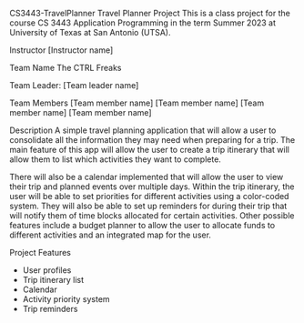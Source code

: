CS3443-TravelPlanner
Travel Planner Project
This is a class project for the course CS 3443 Application Programming in the term Summer 2023 at University of Texas at San Antonio (UTSA).

Instructor
[Instructor name]

Team Name
The CTRL Freaks

Team Leader:
[Team leader name]

Team Members
[Team member name]
[Team member name]
[Team member name]
[Team member name]


Description
A simple travel planning application that will allow a user to consolidate all the information they may need when preparing for a trip. The main feature of this app will allow the user to create a trip itinerary that will allow them to list which activities they want to complete.

There will also be a calendar implemented that will allow the user to view their trip and planned events over multiple days. Within the trip itinerary, the user will be able to set priorities for different activities using a color-coded system. They will also be able to set up reminders for during their trip that will notify them of time blocks allocated for certain activities. Other possible features include a budget planner to allow the user to allocate funds to different activities and an integrated map for the user.

Project Features
- User profiles
- Trip itinerary list
- Calendar
- Activity priority system
- Trip reminders
